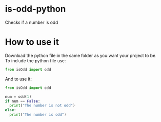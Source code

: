 # is-odd-python
Checks if a number is odd
# How to use it
Download the python file in the same folder as you want your project to be.
To include the python file use:
```py
from isOdd import odd
```
And to use it:
```py
from isOdd import odd

num = odd(1)
if num == False:
  print("The number is not odd")
else:
  print("The number is odd")
  ```
